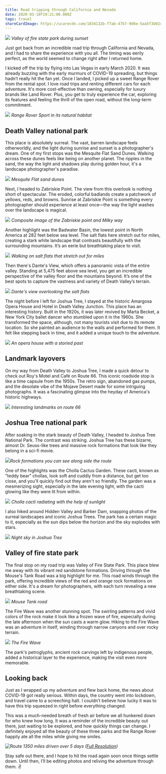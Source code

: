 ```yaml
---
title: Road tripping through California and Nevada
date: 2020-03-10T19:21:00.000Z
tags: travel
shareCardImage: https://ucarecdn.com/1834132b-f7ab-47b7-9d6e-5aa5f3b02c08/-/format/auto/-/quality/normal/-/stretch/off/-/resize/640x/
---
```


![](https://ucarecdn.com/1834132b-f7ab-47b7-9d6e-5aa5f3b02c08/-/format/auto/-/quality/normal/-/stretch/off/-/resize/1280x/)
_Valley of fire state park during sunset_

Just got back from an incredible road trip through California and Nevada, and I had to share the experience with you all. The timing was eerily perfect, as the world seemed to change right after I returned home.

I kicked off the trip by flying into Las Vegas in early March 2020. It was already buzzing with the early murmurs of COVID-19 spreading, but things hadn’t really hit the fan yet. Once I landed, I picked up a sweet Range Rover from the rental spot. I love road trips and renting different cars for each adventure. It's more cost-effective than owning, especially for luxury brands like Land Rover. Plus, you get to truly experience the car, exploring its features and feeling the thrill of the open road, without the long-term commitment.

![](https://ucarecdn.com/f77d9e86-1639-41da-81e8-c415c38d0ec5/-/format/auto/-/quality/normal/-/stretch/off/-/resize/1280x/)
_Range Rover Sport in its natural habitat_

## Death Valley national park

This place is absolutely surreal. The vast, barren landscape feels otherworldly, and the light during sunrise and sunset is a photographer's dream. One of my first stops was the Mesquite Flat Sand Dunes. Walking across these dunes feels like being on another planet. The ripples in the sand, the way the light and shadows play during golden hour, it's a landscape photographer's paradise.

![](https://ucarecdn.com/8ef58ca3-7d37-4728-8ca1-b517515d5622/-/format/auto/-/quality/normal/-/stretch/off/-/resize/1280x/)
_Mesquite Flat sand dunes_

Next, I headed to Zabriskie Point. The view from this overlook is nothing short of spectacular. The eroded, colorful badlands create a patchwork of yellows, reds, and browns. Sunrise at Zabriskie Point is something every photographer should experience at least once—the way the light washes over the landscape is magical.

![](https://ucarecdn.com/030dff09-f7be-4265-a0b6-03ea73e17ef9/-/format/auto/-/quality/normal/-/stretch/off/-/resize/1280x/)
_Composite image of the Zabriskie point and Milky way_

Another highlight was the Badwater Basin, the lowest point in North America at 282 feet below sea level. The salt flats here stretch out for miles, creating a stark white landscape that contrasts beautifully with the surrounding mountains. It’s an eerie but breathtaking place to visit.

![](https://ucarecdn.com/03b9d38d-d6fc-48e8-9fa4-c97cab5299fe/-/format/auto/-/quality/normal/-/stretch/off/-/resize/1280x/)
_Walking on salt flats that stretch out for miles_

Then there's Dante's View, which offers a panoramic vista of the entire valley. Standing at 5,475 feet above sea level, you get an incredible perspective of the valley floor and the mountains beyond. It’s one of the best spots to capture the vastness and variety of Death Valley’s terrain.

![](https://ucarecdn.com/c5cd5f56-f65c-4b84-966d-de5c271256d5/-/format/auto/-/quality/normal/-/stretch/off/-/resize/1280x/)
_Dante's view overlooking the salt flats_

The night before I left for Joshua Tree, I stayed at the historic Amargosa Opera House and Hotel in Death Valley Junction. This place has an interesting history. Built in the 1920s, it was later revived by Marta Becket, a New York City ballet dancer who stumbled upon it in the 1960s. She transformed the space, although, not many tourists visit due to its remote location. So she painted an audience to the walls and performed for them. It felt like stepping back in time, and it added a unique touch to the adventure.

![](https://ucarecdn.com/e0d2b24d-4bed-4354-9d96-1a851fa69f9f/-/format/auto/-/quality/normal/-/stretch/off/-/resize/1280x/)
_An opera house with a storied past_

## Landmark layovers

On my way from Death Valley to Joshua Tree, I made a quick detour to check out Roy's Motel and Café on Route 66. This iconic roadside stop is like a time capsule from the 1950s. The retro sign, abandoned gas pumps, and the desolate vibe of the Mojave Desert made for some intriguing photographs. It was a fascinating glimpse into the heyday of America's historic highways.

![](https://ucarecdn.com/9e8baf29-6830-47f8-b358-6b37d88ef358/-/format/auto/-/quality/normal/-/stretch/off/-/resize/1280x/)
_Interesting landmarks on route 66_

## Joshua Tree national park

After soaking in the stark beauty of Death Valley, I headed to Joshua Tree National Park. The contrast was striking. Joshua Tree has these bizarre, almost Dr. Seuss-like trees and massive rock formations that look like they belong in a sci-fi movie.

![](https://ucarecdn.com/645e06cf-713f-482a-8d6e-ab3133155a71/-/format/auto/-/quality/normal/-/stretch/off/-/resize/1280x/)_Rock formations you can see along side the route_

One of the highlights was the Cholla Cactus Garden. These cacti, known as "teddy bear" chollas, look soft and cuddly from a distance, but get too close, and you'll quickly find out they aren't so friendly. The garden was a mesmerizing sight, especially in the late evening light, with the cacti glowing like they were lit from within.

![](https://ucarecdn.com/6ec5f939-82d1-43ba-8a3b-3a068793c38a/-/format/auto/-/quality/normal/-/stretch/off/-/resize/1280x/)
_Cholla cacti radiating with the help of sunlight_

I also hiked around Hidden Valley and Barker Dam, snapping photos of the surreal landscapes and iconic Joshua Trees. The park has a certain magic to it, especially as the sun dips below the horizon and the sky explodes with stars.

![](https://ucarecdn.com/f998bc76-aae8-4268-9a6f-ed66bca0ba88/-/format/auto/-/quality/normal/-/stretch/off/-/resize/1280x/)
_Night sky in Joshua Tree_

## Valley of fire state park

The final stop on my road trip was Valley of Fire State Park. This place blew me away with its vibrant red sandstone formations. Driving through the Mouse's Tank Road was a big highlight for me. This road winds through the park, offering incredible views of the red and orange rock formations on either side. It's a dream for photographers, with each turn revealing a new breathtaking scene.

![](https://ucarecdn.com/a93fe0ae-f8b0-4303-9c31-98d6922f43a3/-/format/auto/-/quality/normal/-/stretch/off/-/resize/1280x/)
_Mouse Tank road_

The Fire Wave was another stunning spot. The swirling patterns and vivid colors of the rock make it look like a frozen wave of fire, especially during the late afternoon when the sun casts a warm glow. Hiking to the Fire Wave was an adventure in itself, winding through narrow canyons and over rocky terrain.

![](https://ucarecdn.com/827abccd-3fd5-47bc-ad81-e788d5688e48/-/format/auto/-/quality/normal/-/stretch/off/-/resize/1280x/)
_The Fire Wave_

The park's petroglyphs, ancient rock carvings left by indigenous people, added a historical layer to the experience, making the visit even more memorable.

## Looking back

Just as I wrapped up my adventure and flew back home, the news about COVID-19 got really serious. Within days, the country went into lockdown, and travel came to a screeching halt. I couldn’t believe how lucky it was to have this trip squeezed in right before everything changed.

This was a much-needed breath of fresh air before we all hunkered down for who knew how long. It was a reminder of the incredible beauty out there, just waiting to be explored, and how quickly things can change. I definitely enjoyed all the beauty of these three parks and the Range Rover happily ate all the miles while giving me smiles.

![Route](https://ucarecdn.com/f8e082b1-d29f-45ff-b144-aa56a8af9a49/-/format/auto/-/quality/normal/-/stretch/off/-/resize/1280x/)
_1350 miles driven over 5 days ([Full Resolution](https://ucarecdn.com/f8e082b1-d29f-45ff-b144-aa56a8af9a49/-/format/auto/-/quality/best/-/resize/3000x/))_

Stay safe out there, and I hope to hit the road again soon once things settle down. Until then, I’ll be editing photos and reliving the adventure through them. ✌️
